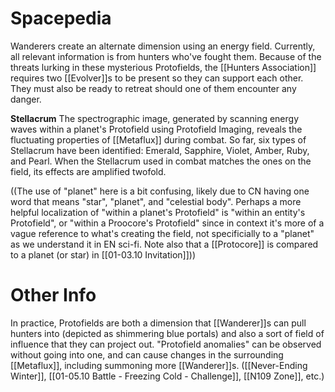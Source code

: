# Spacepedia
Wanderers create an alternate dimension using an energy field. Currently, all relevant information is from hunters who've fought them. Because of the threats lurking in these mysterious Protofields, the [[Hunters Association]] requires two [[Evolver]]s to be present so they can support each other. They must also be ready to retreat should one of them encounter any danger.

**Stellacrum**
The spectrographic image, generated by scanning energy waves within a planet's Protofield using Protofield Imaging, reveals the fluctuating properties of [[Metaflux]] during combat.
So far, six types of Stellacrum have been identified: Emerald, Sapphire, Violet, Amber, Ruby, and Pearl. When the Stellacrum used in combat matches the ones on the field, its effects are amplified twofold.

((The use of "planet" here is a bit confusing, likely due to CN having one word that means "star", "planet", and "celestial body". Perhaps a more helpful localization of "within a planet's Protofield" is "within an entity's Protofield", or "within a Proocore's Protofield" since in context it's more of a vague reference to what's creating the field, not specificially to a "planet" as we understand it in EN sci-fi. Note also that a [[Protocore]] is compared to a planet (or star) in [[01-03.10 Invitation]]))

# Other Info
In practice, Protofields are both a dimension that [[Wanderer]]s can pull hunters into (depicted as shimmering blue portals) and also a sort of field of influence that they can project out. "Protofield anomalies" can be observed without going into one, and can cause changes in the surrounding [[Metaflux]], including summoning more [[Wanderer]]s. ([[Never-Ending Winter]], [[01-05.10 Battle - Freezing Cold - Challenge]], [[N109 Zone]], etc.)